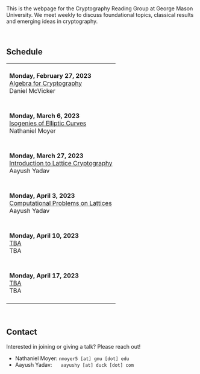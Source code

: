 <br/>

This is the webpage for the Cryptography Reading Group at George Mason University. We meet weekly to discuss foundational topics, classical results and emerging ideas in cryptography.

<br/>

## **Schedule**


|  |
|--|
| <br/>**Monday, February 27, 2023**<br/>[Algebra for Cryptography](./sp-23/talk-1)<br/>Daniel McVicker<br/><br/> |
| <br/>**Monday, March 6, 2023**<br/>[Isogenies of Elliptic Curves](./sp-23/talk-2)<br/>Nathaniel Moyer<br/><br/> |
| <br/>**Monday, March 27, 2023**<br/>[Introduction to Lattice Cryptography](./sp-23/talk-3)<br/>Aayush Yadav<br/><br/> |
| <br/>**Monday, April 3, 2023**<br/>[Computational Problems on Lattices](./sp-23/talk-4)<br/>Aayush Yadav<br/><br/> |
| <br/>**Monday, April 10, 2023**<br/>[TBA](#)<br/>TBA<br/><br/> |
| <br/>**Monday, April 17, 2023**<br/>[TBA](#)<br/>TBA<br/><br/> |

<br/>

## **Contact**

Interested in joining or giving a talk? Please reach out!

- Nathaniel Moyer:&nbsp;`nmoyer5 [at] gmu [dot] edu`
- Aayush Yadav:&nbsp;&nbsp;&nbsp;&nbsp;&nbsp;&nbsp;`aayushy [at] duck [dot] com`

<!---
A note on formatting: while there is no fixed format for maintaining this page 
yet, as a practical style emerges over the first several iterations, some level 
of consistency will also be expected.
--->
